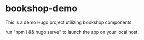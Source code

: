 # bookshop-demo

This is a demo Hugo project utilizing bookshop components.

run "npm i && hugo serve" to launch the app on your local host.
